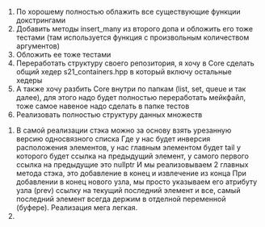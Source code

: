 <!-- TODO -->
1. По хорошему полностью облажить все существующие функции докстрингами
2. Добавить методы insert_many из второго допа и обложить его тоже тестами (там используется функция с произвольным количеством аргументов)
3. Обложить ее тоже тестами
4. Переработать структуру своего репозитория, я хочу в Core сделать общий хедер s21_containers.hpp
в который включу остальные хедеры
5. А также хочу разбить Core внутри по папкам (list, set, queue и так далее), для этого надо будет
полностью переработать мейкфайл, тоже самое навеное надо сделать в папке тестов
6. Реализовать полностью структуру данных множеств




<!-- NOTE -->
1. В самой реализации стэка можно за основу взять урезанную версию односвязного списка
Где у нас будет инверсия расположения элементов, у нас главным элементом будет tail у которого
будет ссылка на предыдущий элемент, у самого первого ссылка на предыдущие это nullptr
И мы реализовываем 2 главных метода стэка, это добавление в конец и извлечение из конца
При добавлении в конец нового узла, мы просто указываем его атрибуту узла (prev) ссылку на текущий
последний элемент и все, самый последний элемент всегда держим в отделной переменной (буфере). 
Реализация мега легкая.
2. 